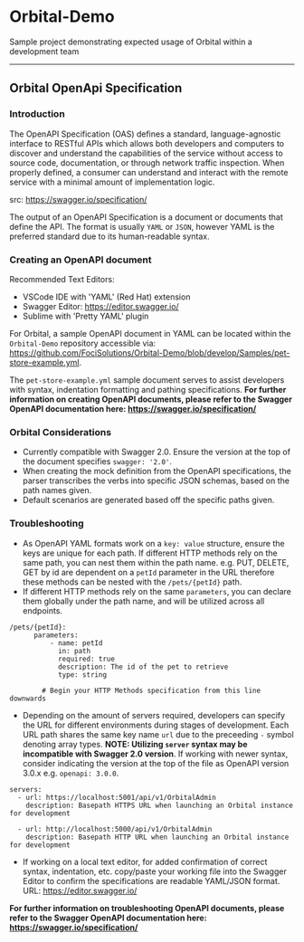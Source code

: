 # Orbital-Demo
Sample project demonstrating expected usage of Orbital within a development team


----

## Orbital OpenApi Specification

### Introduction
The OpenAPI Specification (OAS) defines a standard, language-agnostic interface to RESTful APIs which allows both developers and computers to discover and understand the capabilities of the service without access to source code, documentation, or through network traffic inspection. When properly defined, a consumer can understand and interact with the remote service with a minimal amount of implementation logic. 

src: https://swagger.io/specification/ 

The output of an OpenAPI Specification is a document or documents that define the API. The format is usually `YAML` or `JSON`, however YAML is the preferred standard due to its human-readable syntax. 



### Creating an OpenAPI document 
Recommended Text Editors:
- VSCode IDE with 'YAML' (Red Hat) extension 
- Swagger Editor: https://editor.swagger.io/
- Sublime with 'Pretty YAML' plugin


For Orbital, a sample OpenAPI document in YAML can be located within the `Orbital-Demo` repository accessible via: https://github.com/FociSolutions/Orbital-Demo/blob/develop/Samples/pet-store-example.yml.

The `pet-store-example.yml` sample document serves to assist developers with syntax, indentation formatting and pathing specifications. **For further information on creating OpenAPI documents, please refer to the Swagger OpenAPI documentation here: https://swagger.io/specification/**


### Orbital Considerations 
- Currently compatible with Swagger 2.0. Ensure the version at the top of the document specifies `swagger: '2.0'`.
- When creating the mock definition from the OpenAPI specifications, the parser transcribes the verbs into specific JSON schemas, based on the path names given. 
- Default scenarios are generated based off the specific paths given.


### Troubleshooting
- As OpenAPI YAML formats work on a `key: value` structure, ensure the keys are unique for each path. If different HTTP methods rely on the same path, you can nest them within the path name. e.g. PUT, DELETE, GET by id are dependent on a `petId` parameter in the URL therefore these methods can be nested with the `/pets/{petId}` path.
- If different HTTP methods rely on the same `parameters`, you can declare them globally under the path name, and will be utilized across all endpoints. 
```
/pets/{petId}:
      parameters: 
          - name: petId
            in: path
            required: true
            description: The id of the pet to retrieve
            type: string

        # Begin your HTTP Methods specification from this line downwards
```
- Depending on the amount of servers required, developers can specify the URL for different environments during stages of development. Each URL path shares the same key name `url` due to the preceeding `-` symbol denoting array types. **NOTE: Utilizing `server` syntax may be incompatible with Swagger 2.0 version**. 
If working with newer syntax, consider indicating the version at the top of the file as OpenAPI version 3.0.x e.g. `openapi: 3.0.0`.  

```
servers:
  - url: https://localhost:5001/api/v1/OrbitalAdmin
    description: Basepath HTTPS URL when launching an Orbital instance for development

  - url: http://localhost:5000/api/v1/OrbitalAdmin
    description: Basepath HTTP URL when launching an Orbital instance for development
```
- If working on a local text editor, for added confirmation of correct syntax, indentation, etc. copy/paste your working file into the Swagger Editor to confirm the specifications are readable YAML/JSON format. URL: https://editor.swagger.io/

**For further information on troubleshooting OpenAPI documents, please refer to the Swagger OpenAPI documentation here: https://swagger.io/specification/**